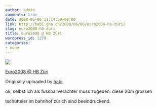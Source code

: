 ```yaml
---
author: admin
comments: true
date: 2008-06-06 11:14:59+00:00
link: http://habi.gna.ch/2008/06/06/euro2008-hb-zuri/
slug: euro2008-hb-zuri
title: Euro2008 @ HB Züri
wordpress_id: 1279
categories:
- none
---
```



 [![](http://farm4.static.flickr.com/3069/2555206779_48e4ea9c0b_m.jpg)](http://www.flickr.com/photos/habi/2555206779/)
   

 
  [Euro2008 @ HB Züri](http://www.flickr.com/photos/habi/2555206779/)
    

  Originally uploaded by [habi](http://www.flickr.com/people/habi/).
 



ok, selbst ich als fussballverächter muss zugeben: diese 20m grossen  

tschütteler im bahnhof zürich sind beeindruckend.
  

